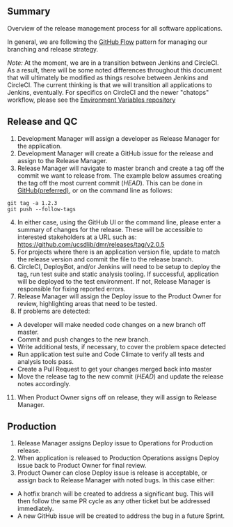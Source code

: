 ## Summary

Overview of the release management process for all software applications.

In general, we are following the [GitHub Flow][gh-flow] pattern for managing our
branching and release strategy.

*Note:* At the moment, we are in a transition between Jenkins and CircleCI. As a
result, there will be some noted differences throughout this document that will ultimately be modified as things resolve between Jenkins and CircleCI. The current thinking is that we will transition all applications to Jenkins, eventually. For specifics on CircleCI and the newer
"chatops" workflow, please see the [Environment Variables
repository][env-variables]

## Release and QC
1. Development Manager will assign a developer as Release Manager for the
   application.
2. Development Manager will create a GitHub issue for the release and assign to
   the Release Manager.
3. Release Manager will navigate to master branch and create a tag off the
   commit we want to release from. The example below assumes creating the tag
off the most current commit (_HEAD_). This can be done in [GitHub(preferred)][release], or on the command
line as follows:
```
git tag -a 1.2.3
git push --follow-tags
```

4. In either case, using the GitHub UI or the command line, please enter a
   summary of changes for the release. These will be accessible to interested
stakeholders at a URL such as:
https://github.com/ucsdlib/dmr/releases/tag/v2.0.5
5. For projects where there is an application version file, update to match the
   release version and commit the file to the release branch.
6. CircleCI, DeployBot, and/or Jenkins will need to be setup to deploy the tag, run test suite and
   static analysis tooling. If successful, application will be
deployed to the test environment. If not, Release Manager is responsible for
fixing reported errors.
7. Release Manager will assign the Deploy issue to the Product Owner for
   review, highlighting areas that need to be tested.
8. If problems are detected:
  - A developer will make needed code changes on a new branch off master.
  - Commit and push changes to the new branch.
  - Write additional tests, if necessary, to cover the problem space detected
  - Run application test suite and Code Climate to verify all tests and
     analysis tools pass.
  - Create a Pull Request to get your changes merged back into master
  - Move the release tag to the new commit (_HEAD_) and update the release notes
    accordingly.
11. When Product Owner signs off on release, they will assign to Release
    Manager.

## Production
1. Release Manager assigns Deploy issue to Operations for Production release.
2. When application is released to Production Operations assigns Deploy issue
   back to Product Owner for final review.
3. Product Owner can close Deploy issue is release is acceptable, or assign
   back to Release Manager with noted bugs. In this case either:
  * A hotfix branch will be created to address a significant bug. This will then
    follow the same PR cycle as any other ticket but be addressed immediately.
  * A new GitHub issue will be created to address the bug in a future Sprint.

[release]:https://help.github.com/articles/creating-releases/
[env-variables]:https://github.com/ucsdlib/env-variables/
[gh-flow]:https://guides.github.com/introduction/flow/
